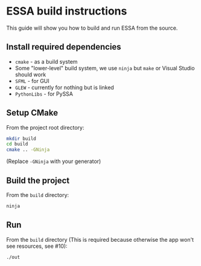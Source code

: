 # ESSA build instructions

This guide will show you how to build and run ESSA from the source.

## Install required dependencies

* `cmake` - as a build system
* Some "lower-level" build system, we use `ninja` but `make` or Visual Studio should work
* `SFML` - for GUI
* `GLEW` - currently for nothing but is linked
* `PythonLibs` - for PySSA

## Setup CMake

From the project root directory:
```sh
mkdir build
cd build
cmake .. -GNinja
```

(Replace `-GNinja` with your generator)

## Build the project

From the `build` directory:
```sh
ninja
```

## Run

From the `build` directory (This is required because otherwise the app won't see resources, see #10):
```sh
./out
```

